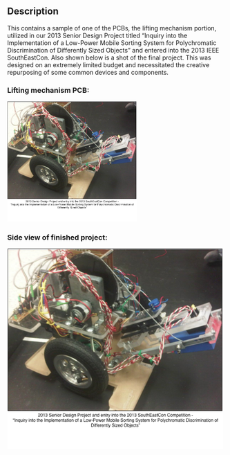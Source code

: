 ## Description

This contains a sample of one of the PCBs, the lifting mechanism portion, utilized in our 2013 Senior Design Project titled “Inquiry into the Implementation of a Low-Power Mobile Sorting System for Polychromatic Discrimination of Differently Sized Objects” and entered into the 2013 IEEE SouthEastCon. Also shown below is a shot of the final project. This was designed on an extremely limited budget and necessitated the creative repurposing of some common devices and components.

### Lifting mechanism PCB:

<img src="Pictures/2013_Senior_Design_Project.png" width="300">

### Side view of finished project:

<img src="Pictures/2013_Senior_Design_Project.png" width="500">

